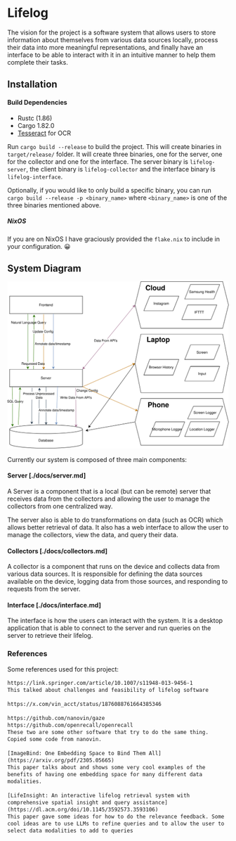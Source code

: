 # Lifelog

The vision for the project is a software system that allows users to store information about themselves from various data sources locally, process their data into more meaningful representations, and finally have an interface to be able to interact with it in an intuitive manner to help them complete their tasks.

## Installation

#### Build Dependencies

- Rustc (1.86)
- Cargo 1.82.0
- [Tesseract](https://tesseract-ocr.github.io/tessdoc/Installation.html) for OCR

Run `cargo build --release` to build the project. This will create binaries in `target/release/` folder. It will create three binaries, one for the server, one for the collector and one for the interface. The server binary is `lifelog-server`, the client binary is `lifelog-collector` and the interface binary is `lifelog-interface`.

Optionally, if you would like to only build a specific binary, you can run `cargo build --release -p <binary_name>` where `<binary_name>` is one of the three binaries mentioned above.

##### NixOS

If you are on NixOS I have graciously provided the `flake.nix` to include in your configuration. 😀

## System Diagram

![System Diagram](./docs/Lifelog.drawio.svg)

Currently our system is composed of three main components:

#### Server [./docs/server.md]

A Server is a component that is a local (but can be remote) server that receives data from the collectors and allowing the user to manage the collectors from one centralized way.

The server also is able to do transformations on data (such as OCR) which allows better retrieval of data. It also has a web interface to allow the user to manage the collectors, view the data, and query their data.

#### Collectors [./docs/collectors.md]

A collector is a component that runs on the device and collects data from various data sources. It is responsible for defining the data sources available on the device, logging data from those sources, and responding to requests from the server.

#### Interface [./docs/interface.md]

The interface is how the users can interact with the system. It is a desktop application that is able to connect to the server and run queries on the server to retrieve their lifelog.

### References

Some references used for this project:

```
https://link.springer.com/article/10.1007/s11948-013-9456-1
This talked about challenges and feasibility of lifelog software

https://x.com/vin_acct/status/1876088761664385346

https://github.com/nanovin/gaze
https://github.com/openrecall/openrecall
These two are some other software that try to do the same thing. Copied some code from nanovin.

[ImageBind: One Embedding Space to Bind Them All](https://arxiv.org/pdf/2305.05665)
This paper talks about and shows some very cool examples of the benefits of having one embedding space for many different data modalities.

[LifeInsight: An interactive lifelog retrieval system with comprehensive spatial insight and query assistance](https://dl.acm.org/doi/10.1145/3592573.3593106)
This paper gave some ideas for how to do the relevance feedback. Some cool ideas are to use LLMs to refine queries and to allow the user to select data modalities to add to queries
```
